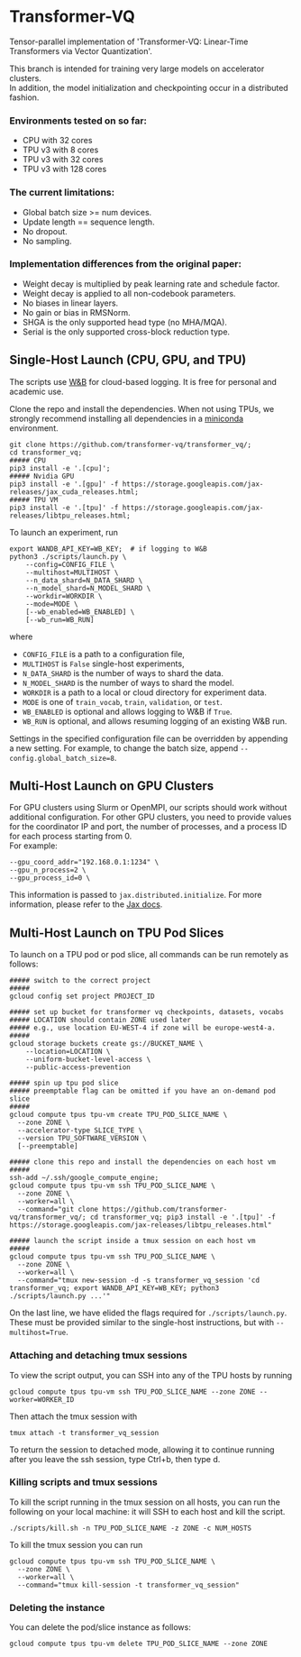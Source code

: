 # Transformer-VQ

Tensor-parallel implementation of 'Transformer-VQ: Linear-Time Transformers via Vector Quantization'.

This branch is intended for training very large models on accelerator clusters.   
In addition, the model initialization and checkpointing occur in a distributed fashion.

### Environments tested on so far:
- CPU with 32 cores
- TPU v3 with 8 cores
- TPU v3 with 32 cores
- TPU v3 with 128 cores

### The current limitations:
- Global batch size >= num devices.
- Update length == sequence length.
- No dropout. 
- No sampling. 

### Implementation differences from the original paper:
- Weight decay is multiplied by peak learning rate and schedule factor.
- Weight decay is applied to all non-codebook parameters. 
- No biases in linear layers. 
- No gain or bias in RMSNorm.
- SHGA is the only supported head type (no MHA/MQA).
- Serial is the only supported cross-block reduction type.

## Single-Host Launch (CPU, GPU, and TPU)

The scripts use [W&B](https://wandb.ai/) for cloud-based logging. It is free for personal and academic use.

Clone the repo and install the dependencies. 
When not using TPUs, we strongly recommend installing all dependencies in a [miniconda](https://docs.conda.io/projects/miniconda/en/latest/index.html) environment. 
```
git clone https://github.com/transformer-vq/transformer_vq/;
cd transformer_vq;
##### CPU
pip3 install -e '.[cpu]';
##### Nvidia GPU
pip3 install -e '.[gpu]' -f https://storage.googleapis.com/jax-releases/jax_cuda_releases.html;
##### TPU VM
pip3 install -e '.[tpu]' -f https://storage.googleapis.com/jax-releases/libtpu_releases.html;
```

To launch an experiment, run
```
export WANDB_API_KEY=WB_KEY;  # if logging to W&B
python3 ./scripts/launch.py \
    --config=CONFIG_FILE \
    --multihost=MULTIHOST \
    --n_data_shard=N_DATA_SHARD \
    --n_model_shard=N_MODEL_SHARD \
    --workdir=WORKDIR \
    --mode=MODE \
    [--wb_enabled=WB_ENABLED] \
    [--wb_run=WB_RUN]
```
where
- ```CONFIG_FILE``` is a path to a configuration file,
- ```MULTIHOST``` is ```False``` single-host experiments,
- ```N_DATA_SHARD``` is the number of ways to shard the data.
- ```N_MODEL_SHARD``` is the number of ways to shard the model. 
- ```WORKDIR``` is a path to a local or cloud directory for experiment data. 
- ```MODE``` is one of ```train_vocab```, ```train```, ```validation```, or ```test```. 
- ```WB_ENABLED``` is optional and allows logging to W&B if ```True```. 
- ```WB_RUN``` is optional, and allows resuming logging of an existing W&B run. 

Settings in the specified configuration file can be overridden by appending a new setting.
For example, to change the batch size, append ```--config.global_batch_size=8```.

## Multi-Host Launch on GPU Clusters

For GPU clusters using Slurm or OpenMPI, our scripts should work without additional configuration. 
For other GPU clusters, you need to provide values for the coordinator IP and port, the number of processes, and a process ID for each process starting from 0.  
For example:
```
--gpu_coord_addr="192.168.0.1:1234" \
--gpu_n_process=2 \
--gpu_process_id=0 \
```
This information is passed to ```jax.distributed.initialize```. For more information, please refer to the [Jax docs](https://jax.readthedocs.io/en/latest/_autosummary/jax.distributed.initialize.html#jax.distributed.initialize).

## Multi-Host Launch on TPU Pod Slices

To launch on a TPU pod or pod slice, all commands can be run remotely as follows: 
```
##### switch to the correct project
##### 
gcloud config set project PROJECT_ID

##### set up bucket for transformer vq checkpoints, datasets, vocabs
##### LOCATION should contain ZONE used later 
##### e.g., use location EU-WEST-4 if zone will be europe-west4-a.
#####
gcloud storage buckets create gs://BUCKET_NAME \
    --location=LOCATION \
    --uniform-bucket-level-access \
    --public-access-prevention 

##### spin up tpu pod slice
##### preemptable flag can be omitted if you have an on-demand pod slice
#####
gcloud compute tpus tpu-vm create TPU_POD_SLICE_NAME \
  --zone ZONE \
  --accelerator-type SLICE_TYPE \
  --version TPU_SOFTWARE_VERSION \
  [--preemptable]

##### clone this repo and install the dependencies on each host vm
##### 
ssh-add ~/.ssh/google_compute_engine;
gcloud compute tpus tpu-vm ssh TPU_POD_SLICE_NAME \
  --zone ZONE \
  --worker=all \
  --command="git clone https://github.com/transformer-vq/transformer_vq/; cd transformer_vq; pip3 install -e '.[tpu]' -f https://storage.googleapis.com/jax-releases/libtpu_releases.html"

##### launch the script inside a tmux session on each host vm
##### 
gcloud compute tpus tpu-vm ssh TPU_POD_SLICE_NAME \
  --zone ZONE \
  --worker=all \
  --command="tmux new-session -d -s transformer_vq_session 'cd transformer_vq; export WANDB_API_KEY=WB_KEY; python3 ./scripts/launch.py ...'"
```

On the last line, we have elided the flags required for ```./scripts/launch.py```. These must be provided similar to the single-host instructions, but with ```--multihost=True```.

### Attaching and detaching tmux sessions
To view the script output, you can SSH into any of the TPU hosts by running
```
gcloud compute tpus tpu-vm ssh TPU_POD_SLICE_NAME --zone ZONE --worker=WORKER_ID
```
Then attach the tmux session with
```
tmux attach -t transformer_vq_session
```
To return the session to detached mode, allowing it to continue running after you leave the ssh session, type Ctrl+b, then type d. 

### Killing scripts and tmux sessions

To kill the script running in the tmux session on all hosts, you can run the following on your local machine: it will SSH to each host and kill the script.

```
./scripts/kill.sh -n TPU_POD_SLICE_NAME -z ZONE -c NUM_HOSTS
```

To kill the tmux session you can run
```
gcloud compute tpus tpu-vm ssh TPU_POD_SLICE_NAME \
  --zone ZONE \
  --worker=all \
  --command="tmux kill-session -t transformer_vq_session" 
``` 

### Deleting the instance
You can delete the pod/slice instance as follows:
```
gcloud compute tpus tpu-vm delete TPU_POD_SLICE_NAME --zone ZONE
```

